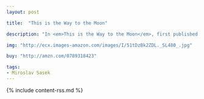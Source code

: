 ```yaml
---
layout: post

title:  "This is the Way to the Moon"

description: "In <em>This is the Way to the Moon</em>, first published in 1963, Sasek rockets readers to Cape Canaveral—the space capital of the world, a science-fiction-turned-fact spot on the Florida coast—with a nostalgic look at the electronic brains that put our man up into space and brought him down again. Also included are the updated statistics about the lunar landing and a mini history of NASA’s space program."

img: "http://ecx.images-amazon.com/images/I/51tDzBk2ZDL._SL480_.jpg"

buy: "http://amzn.com/0789318423"

tags:
- Miroslav Sasek
---
```


{% include content-rss.md %}
